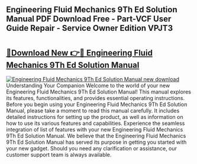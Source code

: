 ## Engineering Fluid Mechanics 9Th Ed Solution Manual PDF Download Free - Part-VCF User Guide Repair - Service Owner Edition VPJT3

# <h2><a href="http://bc48774.oget.top/?id=Engineering+Fluid+Mechanics+9Th+Ed+Solution+Manual">🔗Download New 👉🔴 Engineering Fluid Mechanics 9Th Ed Solution Manual</a></h2>

[![Engineering Fluid Mechanics 9Th Ed Solution Manual new download](https://i.imgur.com/5g1atiW.png)](http://bc48774.oget.top/?id=Engineering+Fluid+Mechanics+9Th+Ed+Solution+Manual)
Understanding Your Companion Welcome to the world of your new Engineering Fluid Mechanics 9Th Ed Solution Manual! This manual explores its features, functionalities, and provides essential operating instructions. Before you begin using your Engineering Fluid Mechanics 9Th Ed Solution Manual, please take a moment to read this manual carefully. It includes detailed instructions for setting up the product, as well as information on how to use its various features and capabilities. Experience the seamless integration of list of features with your new Engineering Fluid Mechanics 9Th Ed Solution Manual. We believe that the Engineering Fluid Mechanics 9Th Ed Solution Manual has served its purpose in getting you started with your new gadget. Should you need any clarification or assistance, our customer support team is always available.
